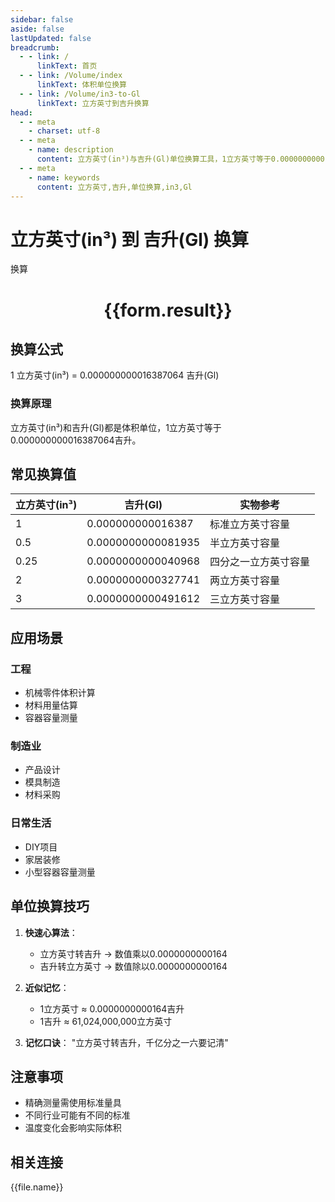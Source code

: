 ```yaml
---
sidebar: false
aside: false
lastUpdated: false
breadcrumb:
  - - link: /
      linkText: 首页
  - - link: /Volume/index
      linkText: 体积单位换算
  - - link: /Volume/in3-to-Gl
      linkText: 立方英寸到吉升换算
head:
  - - meta
    - charset: utf-8
  - - meta
    - name: description
      content: 立方英寸(in³)与吉升(Gl)单位换算工具，1立方英寸等于0.000000000016387064吉升。
  - - meta
    - name: keywords
      content: 立方英寸,吉升,单位换算,in3,Gl
---
```


# 立方英寸(in³) 到 吉升(Gl) 换算

<script setup>
import { onMounted, reactive, inject ,ref  } from 'vue'
import { NButton,NForm ,NFormItem,NInput,NInputNumber,NSelect,NCard,useMessage ,NGrid ,NGi } from 'naive-ui'
import { defineClientComponent } from 'vitepress'
import { Volume } from '../../files';

const convert = inject('convert')
const formRef = ref(null);
const rules = {
  number:{
    required: true,
    type: 'number',
    trigger: "blur"
  }
}
const form = reactive({
  number:null,
  result:'',
  title:'立方英寸(in³)到吉升(Gl)换算'
})

const convertHandler = (e) => {
  e.preventDefault();
  formRef.value?.validate((errors)=>{
    if (!errors) {
      form.result = `${form.number} in³ = ${convert(form.number).from('in3').to('Gl')} Gl`
    }
  })
}
</script>

<n-form size="large" :model="form" ref='formRef' :rules="rules">
  <n-form-item label="数值" path="number极值">
    <n-input-number size="large" style="width:100%" :min="0" v-model:value="form.number" placeholder="请输入立方英寸数值" />
  </n-form-item>
  <n-form-item>
    <n-button type="primary" style="width:100%" @click="convertHandler">换算</n-button>
  </n-form-item>
</n-form>
<n-card embedded :bordered="false" hoverable>
  <div style="text-align:center">
    <h1>{{form.result}}</h1>
  </div>
</n-card>

## 换算公式
1 立方英寸(in³) = 0.000000000016387064 吉升(Gl)

### 换算原理
立方英寸(in³)和吉升(Gl)都是体积单位，1立方英寸等于0.000000000016387064吉升。

## 常见换算值
| 立方英寸(in³) | 吉升(Gl)          | 实物参考                 |
|--------------|------------------|--------------------------|
| 1            | 0.000000000016387| 标准立方英寸容量          |
| 0.5          | 0.0000000000081935| 半立方英寸容量            |
| 0.25         | 0.0000000000040968| 四分之一立方英寸容量      |
| 2            | 0.0000000000327741| 两立方英寸容量            |
| 3            | 0.0000000000491612| 三立方英寸容量            |

## 应用场景
### 工程
- 机械零件体积计算
- 材料用量估算
- 容器容量测量

### 制造业
- 产品设计
- 模具制造
- 材料采购

### 日常生活
- DIY项目
- 家居装修
- 小型容器容量测量

## 单位换算技巧
1. **快速心算法**：
   - 立方英寸转吉升 → 数值乘以0.0000000000164
   - 吉升转立方英寸 → 数值除以0.0000000000164

2. **近似记忆**：
   - 1立方英寸 ≈ 0.0000000000164吉升
   - 1吉升 ≈ 61,024,000,000立方英寸

3. **记忆口诀**：
   "立方英寸转吉升，千亿分之一六要记清"

## 注意事项
- 精确测量需使用标准量具
- 不同行业可能有不同的标准
- 温度变化会影响实际体积

## 相关连接
<n-grid x-gap="12" :cols="4">
  <n-gi v-for="(file, index) in Volume" :key="index">
    <n-button
      text
      tag="a"
      :href="file.path"
      type="primary"
    >
      {{file.name}}
    </n-button>
  </n-gi>
</n-grid>